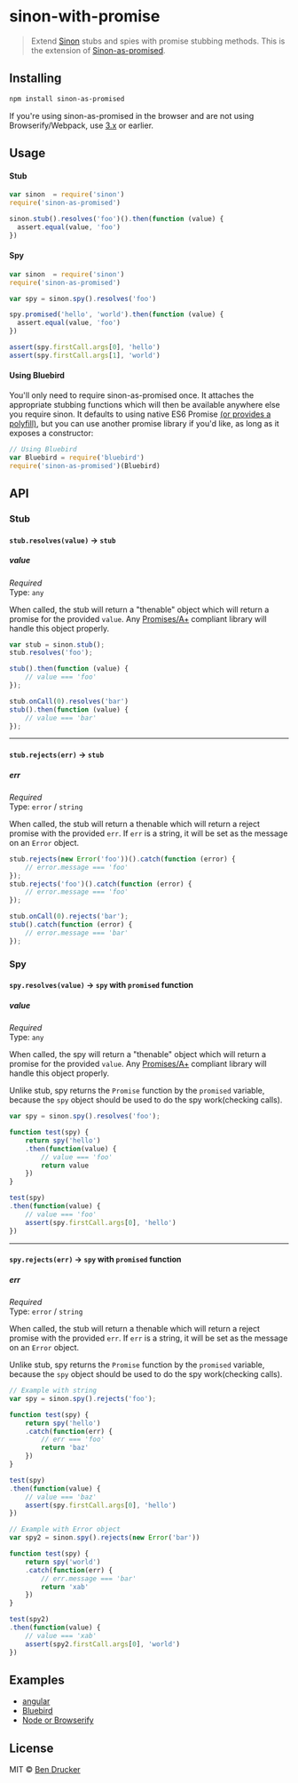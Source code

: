 sinon-with-promise
=================

> Extend [Sinon](https://github.com/cjohansen/sinon.js) stubs and spies with promise stubbing methods.
> This is the extension of [Sinon-as-promised](https://github.com/bendrucker/sinon-as-promised).

## Installing
```sh
npm install sinon-as-promised
```

If you're using sinon-as-promised in the browser and are not using Browserify/Webpack, use [3.x](https://github.com/bendrucker/sinon-as-promised/tree/v3.0.1) or earlier.

## Usage

#### Stub

```js
var sinon  = require('sinon')
require('sinon-as-promised')

sinon.stub().resolves('foo')().then(function (value) {
  assert.equal(value, 'foo')
})
```

#### Spy

```js
var sinon  = require('sinon')
require('sinon-as-promised')

var spy = sinon.spy().resolves('foo')

spy.promised('hello', 'world').then(function (value) {
  assert.equal(value, 'foo')
})

assert(spy.firstCall.args[0], 'hello')
assert(spy.firstCall.args[1], 'world')
```

#### Using Bluebird

You'll only need to require sinon-as-promised once. It attaches the appropriate stubbing functions which will then be available anywhere else you require sinon. It defaults to using native ES6 Promise [(or provides a polyfill)](https://github.com/getify/native-promise-only), but you can use another promise library if you'd like, as long as it exposes a constructor:

```js
// Using Bluebird
var Bluebird = require('bluebird')
require('sinon-as-promised')(Bluebird)
```

## API

### Stub

#### `stub.resolves(value)` -> `stub`


##### value

*Required*  
Type: `any`

When called, the stub will return a "thenable" object which will return a promise for the provided `value`. Any [Promises/A+](https://promisesaplus.com/) compliant library will handle this object properly.

```js
var stub = sinon.stub();
stub.resolves('foo');

stub().then(function (value) {
    // value === 'foo'
});

stub.onCall(0).resolves('bar')
stub().then(function (value) {
    // value === 'bar'
});
```
---

#### `stub.rejects(err)` -> `stub`

##### err

*Required*  
Type: `error` / `string`

When called, the stub will return a thenable which will return a reject promise with the provided `err`. If `err` is a string, it will be set as the message on an `Error` object.

```js
stub.rejects(new Error('foo'))().catch(function (error) {
    // error.message === 'foo'
});
stub.rejects('foo')().catch(function (error) {
    // error.message === 'foo'
});

stub.onCall(0).rejects('bar');
stub().catch(function (error) {
    // error.message === 'bar'
});
```

### Spy

#### `spy.resolves(value)` -> `spy` with `promised` function


##### value

*Required*  
Type: `any`

When called, the spy will return a "thenable" object which will return a promise for the provided `value`. Any [Promises/A+](https://promisesaplus.com/) compliant library will handle this object properly.

Unlike stub, spy returns the `Promise` function by the `promised` variable, because the `spy` object should be used to do the spy work(checking calls).   

```js
var spy = sinon.spy().resolves('foo');

function test(spy) {
    return spy('hello')
    .then(function(value) {
        // value === 'foo'
        return value    
    })
}

test(spy)
.then(function(value) {
    // value === 'foo'
    assert(spy.firstCall.args[0], 'hello')
})
```
---

#### `spy.rejects(err)` -> `spy` with `promised` function

##### err

*Required*  
Type: `error` / `string`

When called, the stub will return a thenable which will return a reject promise with the provided `err`. If `err` is a string, it will be set as the message on an `Error` object.

Unlike stub, spy returns the `Promise` function by the `promised` variable, because the `spy` object should be used to do the spy work(checking calls).

```js
// Example with string
var spy = sinon.spy().rejects('foo');

function test(spy) {
    return spy('hello')
    .catch(function(err) {
        // err === 'foo'
        return 'baz'    
    })
}

test(spy)
.then(function(value) {
    // value === 'baz'
    assert(spy.firstCall.args[0], 'hello')
})

// Example with Error object
var spy2 = sinon.spy().rejects(new Error('bar'))

function test(spy) {
    return spy('world')
    .catch(function(err) {
        // err.message === 'bar'
        return 'xab'    
    })
}

test(spy2)
.then(function(value) {
    // value === 'xab'
    assert(spy2.firstCall.args[0], 'world')
})
```

## Examples

* [angular](https://github.com/bendrucker/sinon-as-promised/tree/master/examples/angular)
* [Bluebird](https://github.com/bendrucker/sinon-as-promised/tree/master/examples/bluebird)
* [Node or Browserify](https://github.com/bendrucker/sinon-as-promised/tree/master/examples/node-browserify)

## License

MIT © [Ben Drucker](http://bendrucker.me)
